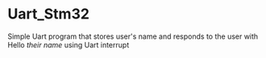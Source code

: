# Uart_Stm32
Simple Uart program that stores user's name and responds to the user with Hello *their name* using Uart interrupt
